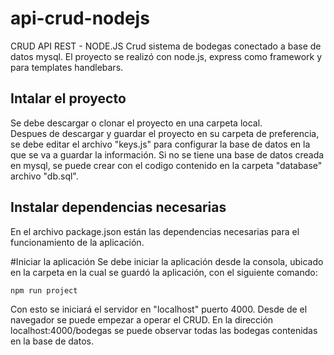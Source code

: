# api-crud-nodejs
CRUD API REST - NODE.JS
Crud sistema de bodegas conectado a base de datos mysql.
El proyecto se realizó con node.js, express como framework y para templates handlebars.

## Intalar el proyecto
Se debe descargar o clonar el proyecto en una carpeta local.  
Despues de descargar y guardar el proyecto en su carpeta de preferencia, se debe editar el archivo "keys.js" para configurar la base de datos en la que se va a guardar la información.
Si no se tiene una base de datos creada en mysql, se puede crear con el codigo contenido en la carpeta "database" archivo "db.sql".

## Instalar dependencias necesarias
En el archivo package.json están las dependencias necesarias para el funcionamiento de la aplicación.

#Iniciar la aplicación
Se debe iniciar la aplicación desde la consola, ubicado en la carpeta en la cual se guardó la aplicación, con el siguiente comando:

```
npm run project
```

Con esto se iniciará el servidor en "localhost" puerto 4000. Desde de el navegador se puede empezar a operar el CRUD.
En la dirección localhost:4000/bodegas se puede observar todas las bodegas contenidas en la base de datos.
